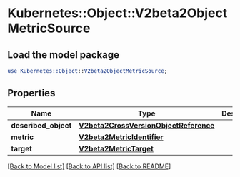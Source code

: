 # Kubernetes::Object::V2beta2ObjectMetricSource

## Load the model package
```perl
use Kubernetes::Object::V2beta2ObjectMetricSource;
```

## Properties
Name | Type | Description | Notes
------------ | ------------- | ------------- | -------------
**described_object** | [**V2beta2CrossVersionObjectReference**](V2beta2CrossVersionObjectReference.md) |  | 
**metric** | [**V2beta2MetricIdentifier**](V2beta2MetricIdentifier.md) |  | 
**target** | [**V2beta2MetricTarget**](V2beta2MetricTarget.md) |  | 

[[Back to Model list]](../README.md#documentation-for-models) [[Back to API list]](../README.md#documentation-for-api-endpoints) [[Back to README]](../README.md)


